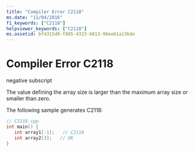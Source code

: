 ```yaml
---
title: "Compiler Error C2118"
ms.date: "11/04/2016"
f1_keywords: ["C2118"]
helpviewer_keywords: ["C2118"]
ms.assetid: bf4315d0-f085-4323-b813-96ee61a13bde
---
```

# Compiler Error C2118

negative subscript

The value defining the array size is larger than the maximum array size or smaller than zero.

The following sample generates C2118:

```cpp
// C2118.cpp
int main() {
   int array1[-1];   // C2118
   int array2[3];   // OK
}
```
